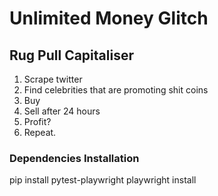 # Unlimited Money Glitch
## Rug Pull Capitaliser
1. Scrape twitter
2. Find celebrities that are promoting shit coins
3. Buy
4. Sell after 24 hours
5. Profit?
6. Repeat.
### Dependencies Installation
pip install pytest-playwright
playwright install